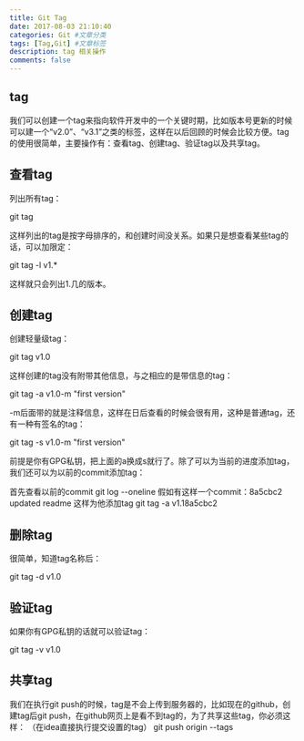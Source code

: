 ```yaml
---
title: Git Tag
date: 2017-08-03 21:10:40
categories: Git #文章分类
tags: [Tag,Git] #文章标签
description: tag 相关操作
comments: false
---
```


<!-- more -->
## tag
我们可以创建一个tag来指向软件开发中的一个关键时期，比如版本号更新的时候可以建一个“v2.0”、“v3.1”之类的标签，这样在以后回顾的时候会比较方便。tag的使用很简单，主要操作有：查看tag、创建tag、验证tag以及共享tag。

## 查看tag

列出所有tag：

git tag

这样列出的tag是按字母排序的，和创建时间没关系。如果只是想查看某些tag的话，可以加限定：

git tag -l v1.*

这样就只会列出1.几的版本。

## 创建tag

创建轻量级tag：

git tag v1.0

这样创建的tag没有附带其他信息，与之相应的是带信息的tag：

git tag -a v1.0-m "first version"

-m后面带的就是注释信息，这样在日后查看的时候会很有用，这种是普通tag，还有一种有签名的tag：

git tag -s v1.0-m "first version"

前提是你有GPG私钥，把上面的a换成s就行了。除了可以为当前的进度添加tag，我们还可以为以前的commit添加tag：

首先查看以前的commit
git log --oneline
假如有这样一个commit：8a5cbc2 updated readme
这样为他添加tag
git tag -a v1.18a5cbc2
## 删除tag

很简单，知道tag名称后：

git tag -d v1.0

## 验证tag

如果你有GPG私钥的话就可以验证tag：

git tag -v v1.0

## 共享tag

我们在执行git push的时候，tag是不会上传到服务器的，比如现在的github，创建tag后git push，在github网页上是看不到tag的，为了共享这些tag，你必须这样：
（在idea直接执行提交设置的tag）
git push origin --tags  

